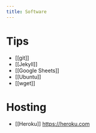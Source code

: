 ```yaml
---
title: Software
---
```


# Tips

* [[git]]
* [[Jekyll]]
* [[Google Sheets]]
* [[Ubuntu]]
* [[wget]]
# Hosting

* [[Heroku]] https://heroku.com